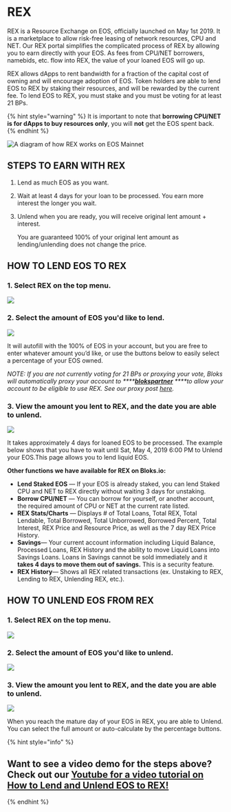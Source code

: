 # REX

REX is a Resource Exchange on EOS, officially launched on May 1st 2019. It is a marketplace to allow risk-free leasing of network resources, CPU and NET. Our REX portal simplifies the complicated process of REX by allowing you to earn directly with your EOS. As fees from CPU/NET borrowers, namebids, etc. flow into REX, the value of your loaned EOS will go up. 

REX allows dApps to rent bandwidth for a fraction of the capital cost of owning and will encourage adoption of EOS. Token holders are able to lend EOS to REX by staking their resources, and will be rewarded by the current fee. To lend EOS to REX, you must stake and you must be voting for at least 21 BPs. 

{% hint style="warning" %}
It is important to note that **borrowing CPU/NET is for dApps to buy resources only**, you will **not** get the EOS spent back.
{% endhint %}

![A diagram of how REX works on EOS Mainnet](../.gitbook/assets/image%20%2841%29.png)

## **STEPS TO EARN WITH REX**

1. Lend as much EOS as you want.
2. Wait at least 4 days for your loan to be processed. You earn more interest the longer you wait.
3. Unlend when you are ready, you will receive original lent amount + interest.

   You are guaranteed 100% of your original lent amount as lending/unlending does not change the price.

## HOW TO LEND EOS TO REX

### 1. Select **REX** on the top menu.

![](../.gitbook/assets/image%20%2821%29.png)

### 2. Select the amount of EOS you'd like to lend. 

![](../.gitbook/assets/image%20%2863%29.png)

It will autofill with the 100% of EOS in your account, but you are free to enter whatever amount you’d like, or use the buttons below to easily select a percentage of your EOS owned.

_NOTE: If you are not currently voting for 21 BPs or proxying your vote, Bloks will automatically proxy your account to ****_[_**blokspartner**_](https://bloks.io/account/blokspartner) _****to allow your account to be eligible to use REX. See our proxy post_ [_here_](https://medium.com/@eoscafeblock/bloks-io-partners-rex-proxy-1728e86bae1e)_._

### 3. View the amount you lent to REX, and the date you are able to unlend.

![](../.gitbook/assets/image%20%28174%29.png)

It takes approximately 4 days for loaned EOS to be processed. The example below shows that you have to wait until Sat, May 4, 2019 6:00 PM to Unlend your EOS.This page allows you to lend liquid EOS.

**Other functions we have available for REX on Bloks.io:**

* **Lend Staked EOS** — If your EOS is already staked, you can lend Staked CPU and NET to REX directly without waiting 3 days for unstaking.
* **Borrow CPU/NET** — You can borrow for yourself, or another account, the required amount of CPU or NET at the current rate listed. 
* **REX Stats/Charts** — Displays \# of Total Loans, Total REX, Total Lendable, Total Borrowed, Total Unborrowed, Borrowed Percent, Total Interest, REX Price and Resource Price, as well as the 7 day REX Price History.
* **Savings**— Your current account information including Liquid Balance, Processed Loans, REX History and the ability to move Liquid Loans into Savings Loans. Loans in Savings cannot be sold immediately and it **takes 4 days to move them out of savings.** This is a security feature.
* **REX History**— Shows all REX related transactions \(ex. Unstaking to REX, Lending to REX, Unlending REX, etc.\).

## HOW TO UNLEND EOS FROM REX

### 1. Select **REX** on the top menu.

![](../.gitbook/assets/image%20%2821%29.png)

### 2. Select the amount of EOS you'd like to unlend.

![](../.gitbook/assets/image%20%28198%29.png)

### 3. View the amount you lent to REX, and the date you are able to unlend.

![](../.gitbook/assets/image%20%28174%29.png)

When you reach the mature day of your EOS in REX, you are able to Unlend. You can select the full amount or auto-calculate by the percentage buttons.

{% hint style="info" %}
## Want to see a video demo for the steps above? Check out our [Youtube for a video tutorial on How to Lend and Unlend EOS to REX!](https://www.youtube.com/watch?v=YpBhavd4B4Q&feature=youtu.be)
{% endhint %}

